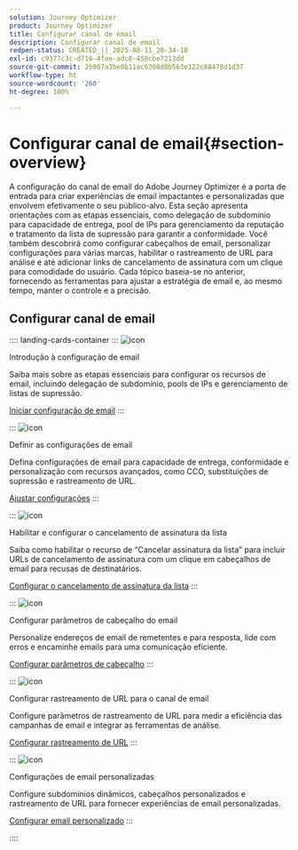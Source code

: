 ```yaml
---
solution: Journey Optimizer
product: Journey Optimizer
title: Configurar canal de email
description: Configurar canal de email
redpen-status: CREATED_||_2025-08-11_20-34-10
exl-id: c9377c3c-d716-4fae-adc8-458cbe7213dd
source-git-commit: 2b907a3be8b11ac6308d0b563e122c88478d1d37
workflow-type: ht
source-wordcount: '260'
ht-degree: 100%

---
```


# Configurar canal de email{#section-overview}

A configuração do canal de email do Adobe Journey Optimizer é a porta de entrada para criar experiências de email impactantes e personalizadas que envolvem efetivamente o seu público-alvo. Esta seção apresenta orientações com as etapas essenciais, como delegação de subdomínio para capacidade de entrega, pool de IPs para gerenciamento da reputação e tratamento da lista de supressão para garantir a conformidade. Você também descobrirá como configurar cabeçalhos de email, personalizar configurações para várias marcas, habilitar o rastreamento de URL para análise e até adicionar links de cancelamento de assinatura com um clique para comodidade do usuário. Cada tópico baseia-se no anterior, fornecendo as ferramentas para ajustar a estratégia de email e, ao mesmo tempo, manter o controle e a precisão.

## Configurar canal de email

:::: landing-cards-container
:::
![icon](https://cdn.experienceleague.adobe.com/icons/circle-play.svg?lang=pt-BR)

Introdução à configuração de email

Saiba mais sobre as etapas essenciais para configurar os recursos de email, incluindo delegação de subdomínio, pools de IPs e gerenciamento de listas de supressão.

[Iniciar configuração de email](../using/email/get-started-email-config.md)
:::

:::
![icon](https://cdn.experienceleague.adobe.com/icons/gear.svg?lang=pt-BR)

Definir as configurações de email

Defina configurações de email para capacidade de entrega, conformidade e personalização com recursos avançados, como CCO, substituições de supressão e rastreamento de URL.

[Ajustar configurações](../using/email/email-settings.md)
:::

:::
![icon](https://cdn.experienceleague.adobe.com/icons/list-check.svg?lang=pt-BR)

Habilitar e configurar o cancelamento de assinatura da lista

Saiba como habilitar o recurso de “Cancelar assinatura da lista” para incluir URLs de cancelamento de assinatura com um clique em cabeçalhos de email para recusas de destinatários.

[Configurar o cancelamento de assinatura da lista](../using/email/list-unsubscribe.md)
:::

:::
![icon](https://cdn.experienceleague.adobe.com/icons/gear.svg?lang=pt-BR)

Configurar parâmetros de cabeçalho do email

Personalize endereços de email de remetentes e para resposta, lide com erros e encaminhe emails para uma comunicação eficiente.

[Configurar parâmetros de cabeçalho](../using/email/header-parameters.md)
:::

:::
![icon](https://cdn.experienceleague.adobe.com/icons/chart-line.svg?lang=pt-BR)

Configurar rastreamento de URL para o canal de email

Configure parâmetros de rastreamento de URL para medir a eficiência das campanhas de email e integrar as ferramentas de análise.

[Configurar rastreamento de URL](../using/email/url-tracking.md)
:::

:::
![icon](https://cdn.experienceleague.adobe.com/icons/bullseye.svg?lang=pt-BR)

Configurações de email personalizadas

Configure subdomínios dinâmicos, cabeçalhos personalizados e rastreamento de URL para fornecer experiências de email personalizadas.

[Configurar email personalizado](../using/email/surface-personalization.md)
:::

::::

